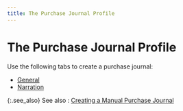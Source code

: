 ```yaml
---
title: The Purchase Journal Profile
---
```


# The Purchase Journal Profile


Use the following tabs to create a purchase journal:

- [General]({{site.acc_baseurl}}/purchasing/manual-purchases/creating-a-manual-purchase-journal/purchase_journal_profile_general.html)
- [Narration]({{site.acc_baseurl}}/purchasing/manual-purchases/creating-a-manual-purchase-journal/purchase_journal_profile_notes.html)



{:.see_also}
See also
: [Creating a Manual Purchase Journal]({{site.acc_baseurl}}/purchasing/manual-purchases/creating-a-manual-purchase-journal/creating_a_manual_purchase_journal.html)
